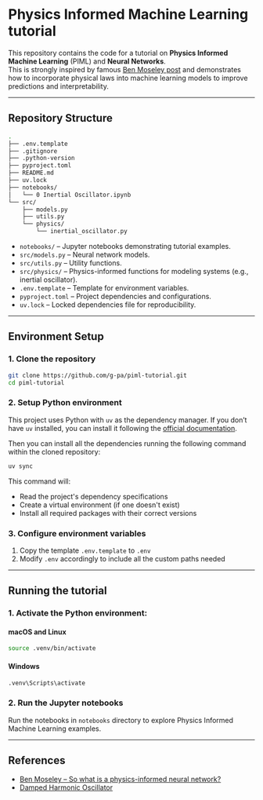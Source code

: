 # Physics Informed Machine Learning tutorial
This repository contains the code for a tutorial on **Physics Informed Machine Learning** (PIML) and **Neural Networks**.\
This is strongly inspired by famous [Ben Moseley post](https://benmoseley.blog/my-research/so-what-is-a-physics-informed-neural-network/) and demonstrates how to incorporate physical laws into machine learning models to improve predictions and interpretability.

---

## Repository Structure
```bash
.
├── .env.template
├── .gitignore
├── .python-version
├── pyproject.toml
├── README.md
├── uv.lock
├── notebooks/
│   └── 0 Inertial Oscillator.ipynb
└── src/
    ├── models.py
    ├── utils.py
    └── physics/
        └── inertial_oscillator.py
```

- ```notebooks/``` – Jupyter notebooks demonstrating tutorial examples.
- ```src/models.py``` – Neural network models.
- ```src/utils.py``` – Utility functions.
- ```src/physics/``` – Physics-informed functions for modeling systems (e.g., inertial oscillator).
- ```.env.template``` – Template for environment variables.
- ```pyproject.toml``` – Project dependencies and configurations.
- ```uv.lock``` – Locked dependencies file for reproducibility.

---

## Environment Setup
### 1. Clone the repository
```bash
git clone https://github.com/g-pa/piml-tutorial.git
cd piml-tutorial
```

### 2. Setup Python environment
This project uses Python with ```uv``` as the dependency manager. If you don’t have ```uv``` installed, you can install it following the [official documentation](https://docs.astral.sh/uv/getting-started/installation/).

Then you can install all the dependencies running the following command within the cloned repository:
```bash
uv sync
```
This command will:
- Read the project's dependency specifications
- Create a virtual environment (if one doesn't exist)
- Install all required packages with their correct versions

### 3. Configure environment variables
1. Copy the template ```.env.template``` to ```.env```
2. Modify ```.env``` accordingly to include all the custom paths needed

---

## Running the tutorial
### 1. Activate the Python environment:
#### macOS and Linux
```bash
source .venv/bin/activate
```
#### Windows
```bash
.venv\Scripts\activate
```

### 2. Run the Jupyter notebooks
Run the notebooks in ```notebooks``` directory to explore Physics Informed Machine Learning examples.

---

## References
- [Ben Moseley – So what is a physics-informed neural network?](https://benmoseley.blog/my-research/so-what-is-a-physics-informed-neural-network/)
- [Damped Harmonic Oscillator](https://beltoforion.de/en/harmonic_oscillator/)